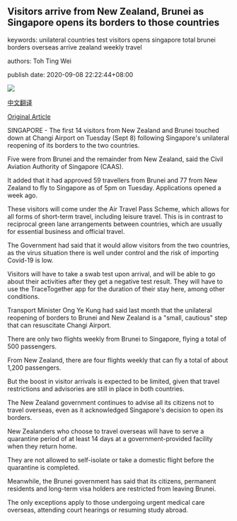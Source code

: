 ## Visitors arrive from New Zealand, Brunei as Singapore opens its borders to those countries

keywords: unilateral countries test visitors opens singapore total brunei borders overseas arrive zealand weekly travel

authors: Toh Ting Wei

publish date: 2020-09-08 22:22:44+08:00

![](https://www.straitstimes.com/sites/default/files/styles/x_large/public/articles/2020/09/08/dw-caas-passengers1-200908.jpg?itok=6DTDkzYs)

[中文翻译](Visitors%20arrive%20from%20New%20Zealand%2C%20Brunei%20as%20Singapore%20opens%20its%20borders%20to%20those%20countries_zh.md)

[Original Article](https://www.straitstimes.com/singapore/transport/visitors-arrive-from-new-zealand-brunei-as-singapore-opens-its-borders-to-those)

SINGAPORE - The first 14 visitors from New Zealand and Brunei touched down at Changi Airport on Tuesday (Sept 8) following Singapore's unilateral reopening of its borders to the two countries.

Five were from Brunei and the remainder from New Zealand, said the Civil Aviation Authority of Singapore (CAAS).

It added that it had approved 59 travellers from Brunei and 77 from New Zealand to fly to Singapore as of 5pm on Tuesday. Applications opened a week ago.

These visitors will come under the Air Travel Pass Scheme, which allows for all forms of short-term travel, including leisure travel. This is in contrast to reciprocal green lane arrangements between countries, which are usually for essential business and official travel.

The Government had said that it would allow visitors from the two countries, as the virus situation there is well under control and the risk of importing Covid-19 is low.

Visitors will have to take a swab test upon arrival, and will be able to go about their activities after they get a negative test result. They will have to use the TraceTogether app for the duration of their stay here, among other conditions.

Transport Minister Ong Ye Kung had said last month that the unilateral reopening of borders to Brunei and New Zealand is a "small, cautious" step that can resuscitate Changi Airport.

There are only two flights weekly from Brunei to Singapore, flying a total of 500 passengers.

From New Zealand, there are four flights weekly that can fly a total of about 1,200 passengers.

But the boost in visitor arrivals is expected to be limited, given that travel restrictions and advisories are still in place in both countries.

The New Zealand government continues to advise all its citizens not to travel overseas, even as it acknowledged Singapore's decision to open its borders.

New Zealanders who choose to travel overseas will have to serve a quarantine period of at least 14 days at a government-provided facility when they return home.

They are not allowed to self-isolate or take a domestic flight before the quarantine is completed.

Meanwhile, the Brunei government has said that its citizens, permanent residents and long-term visa holders are restricted from leaving Brunei.

The only exceptions apply to those undergoing urgent medical care overseas, attending court hearings or resuming study abroad.